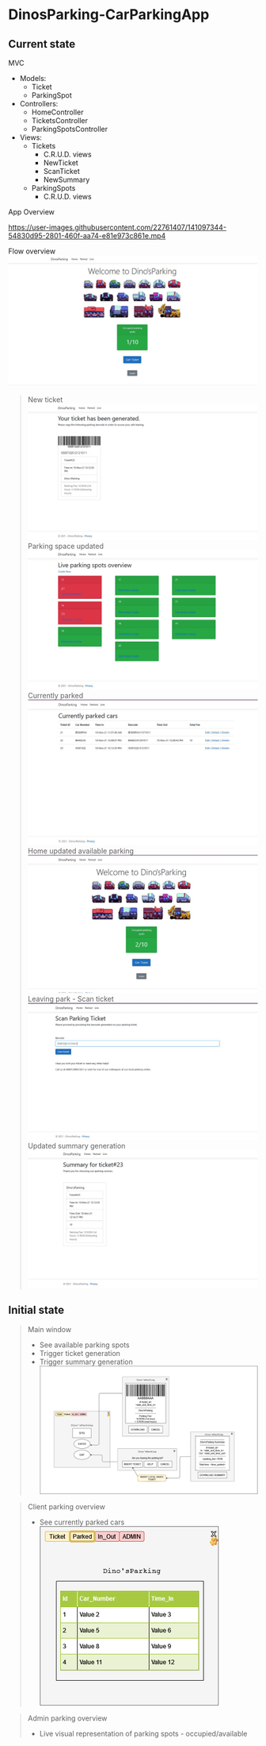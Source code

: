 # DinosParking-CarParkingApp
## Current state
MVC
* Models:
  * Ticket
  * ParkingSpot
* Controllers:
  * HomeController
  * TicketsController
  * ParkingSpotsController
* Views:
  * Tickets
    * C.R.U.D. views
    * NewTicket
    * ScanTicket
    * NewSummary
  * ParkingSpots
    * C.R.U.D. views

App Overview

https://user-images.githubusercontent.com/22761407/141097344-54830d95-2801-460f-aa74-e81e973c861e.mp4


Flow overview
![wip](assets/wip/1.1.JPG)
> New ticket
![wip](assets/wip/2.1.JPG)
> Parking space updated
![wip](assets/wip/0.2.JPG)
> Currently parked
![wip](assets/wip/3.1.JPG)
> Home updated available parking
![wip](assets/wip/1.2.JPG)
> Leaving park - Scan ticket
![wip](assets/wip/4.JPG)
> Updated summary generation
![wip](assets/wip/5.JPG)

## Initial state
> Main window
> * See available parking spots
> * Trigger ticket generation
> * Trigger summary generation
![initial_sketch_1](assets/initial_sketch.drawio.png)

> Client parking overview
> * See currently parked cars
![initial_sketch_2](assets/initial_sketch2.drawio.png)

> Admin parking overview
> * Live visual representation of parking spots - occupied/available
